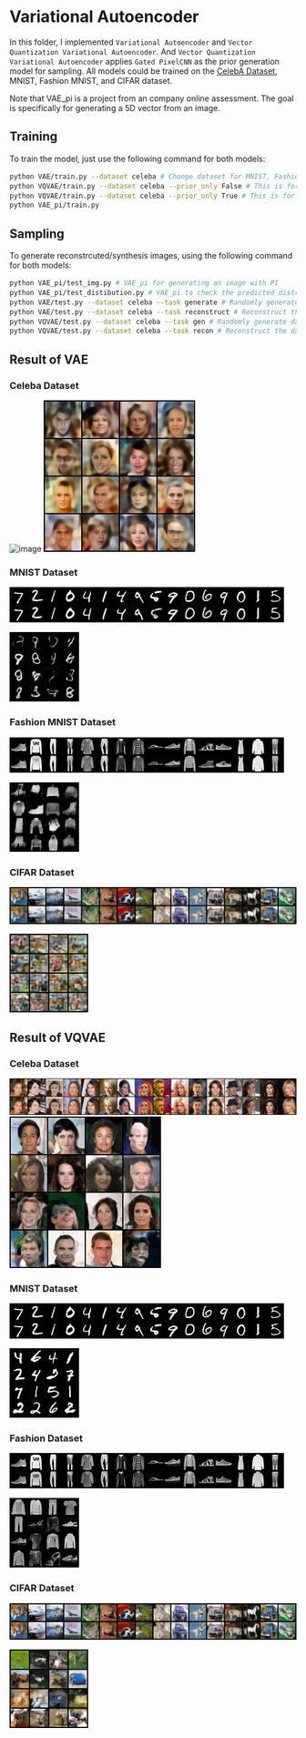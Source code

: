 # Variational Autoencoder #

In this folder, I implemented `Variational Autoencoder` and `Vector Quantization Variational Autoencoder`. And `Vector Quantization Variational Autoencoder` applies `Gated PixelCNN` as the prior generation model for sampling. All models could be trained on the [CelebA Dataset](https://mmlab.ie.cuhk.edu.hk/projects/CelebA.html), MNIST, Fashion MNIST, and CIFAR dataset.

Note that VAE_pi is a project from an company online assessment. The goal is specifically for generating a 5D vector from an image.


## Training ##
To train the model, just use the following command for both models:

```bash
python VAE/train.py --dataset celeba # Change dataset for MNIST, FashionMNIST, and CIFAR
python VQVAE/train.py --dataset celeba --prior_only False # This is for training VQVAE model without prior
python VQVAE/train.py --dataset celeba --prior_only True # This is for training GatexPixel CNN model with frozen weight of VQVAE
python VAE_pi/train.py
```

## Sampling ##
To generate reconstrcuted/synthesis images, using the following command for both models:
```bash
python VAE_pi/test_img.py # VAE_pi for generating an image with PI
python VAE_pi/test_distibution.py # VAE_pi to check the predicted distribution compared to the dataset
python VAE/test.py --dataset celeba --task generate # Randomly generate dataset from the latent space
python VAE/test.py --dataset celeba --task reconstruct # Reconstruct the dataset
python VQVAE/test.py --dataset celeba --task gen # Randomly generate dataset from the latent space
python VQVAE/test.py --dataset celeba --task recon # Reconstruct the dataset
```


## Result of VAE ##
### Celeba Dataset ###
![image](https://github.com/tungyen/Deep_learning_CV/blob/master/GenAI/Autoencoder/VAE/imgss/VAE_celeba_recon.png)
![image](https://github.com/tungyen/Deep_learning_CV/blob/master/GenAI/Autoencoder/VAE/imgs/VAE_celeba_gen.png)

### MNIST Dataset ###
![image](https://github.com/tungyen/Deep_learning_CV/blob/master/GenAI/Autoencoder/VAE/imgs/VAE_MNIST_recon.png)

![image](https://github.com/tungyen/Deep_learning_CV/blob/master/GenAI/Autoencoder/VAE/imgs/VAE_MNIST_gen.png)

### Fashion MNIST Dataset ###
![image](https://github.com/tungyen/Deep_learning_CV/blob/master/GenAI/Autoencoder/VAE/imgs/VAE_fashion_recon.png)

![image](https://github.com/tungyen/Deep_learning_CV/blob/master/GenAI/Autoencoder/VAE/imgs/VAE_fashion_gen.png)

### CIFAR Dataset ###
![image](https://github.com/tungyen/Deep_learning_CV/blob/master/GenAI/Autoencoder/VAE/imgs/VAE_cifar_recon.png)

![image](https://github.com/tungyen/Deep_learning_CV/blob/master/GenAI/Autoencoder/VAE/imgs/VAE_cifar_gen.png)


## Result of VQVAE ##
### Celeba Dataset ###
![image](https://github.com/tungyen/Deep_learning_CV/blob/master/GenAI/Autoencoder/VQVAE/imgs/VQVAE_celeba_recon.png)
![image](https://github.com/tungyen/Deep_learning_CV/blob/master/GenAI/Autoencoder/VQVAE/imgs/VQVAE_celeba_gen.png)

### MNIST Dataset ###
![image](https://github.com/tungyen/Deep_learning_CV/blob/master/GenAI/Autoencoder/VQVAE/imgs/VQVAE_MNIST_recon.png)


![image](https://github.com/tungyen/Deep_learning_CV/blob/master/GenAI/Autoencoder/VQVAE/imgs/VQVAE_MNIST_gen.png)


### Fashion Dataset ###
![image](https://github.com/tungyen/Deep_learning_CV/blob/master/GenAI/Autoencoder/VQVAE/imgs/VQVAE_fashion_recon.png)


![image](https://github.com/tungyen/Deep_learning_CV/blob/master/GenAI/Autoencoder/VQVAE/imgs/VQVAE_fashion_gen.png)


### CIFAR Dataset ###
![image](https://github.com/tungyen/Deep_learning_CV/blob/master/GenAI/Autoencoder/VQVAE/imgs/VQVAE_cifar_recon.png)


![image](https://github.com/tungyen/Deep_learning_CV/blob/master/GenAI/Autoencoder/VQVAE/imgs/VQVAE_cifar_gen.png)